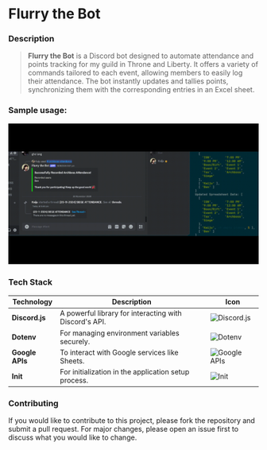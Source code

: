 # **Flurry the Bot**

### Description

> **Flurry the Bot** is a Discord bot designed to automate attendance and points tracking for my guild in Throne and Liberty. It offers a variety of commands tailored to each event, allowing members to easily log their attendance. The bot instantly updates and tallies points, synchronizing them with the corresponding entries in an Excel sheet.

### Sample usage:
![](https://github.com/CS-Martin/subd-discord-bot/blob/main-branch/docs/images/command-test.gif)

### Tech Stack

| Technology   | Description                                 | Icon                                                                                                                                  |
|--------------|---------------------------------------------|--------------------------------------------------------------------------------------------------------------------------------------|
| **Discord.js** | A powerful library for interacting with Discord's API. | ![Discord.js](https://img.shields.io/badge/Discord.js-5865F2?style=flat-square&logo=discord&logoColor=white)                        |
| **Dotenv**    | For managing environment variables securely. | ![Dotenv](https://img.shields.io/badge/Dotenv-ECD53F?style=flat-square&logo=.env&logoColor=black)                                    |
| **Google APIs** | To interact with Google services like Sheets.       | ![Google APIs](https://img.shields.io/badge/Google%20APIs-4285F4?style=flat-square&logo=google&logoColor=white)                    |
| **Init**      | For initialization in the application setup process. | ![Init](https://img.shields.io/badge/Init-blue?style=flat-square)                                                                  |

### Contributing

If you would like to contribute to this project, please fork the repository and submit a pull request. For major changes, please open an issue first to discuss what you would like to change.
